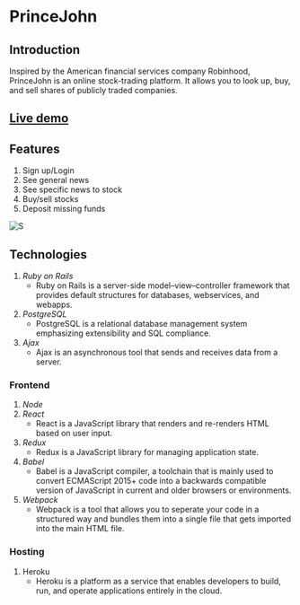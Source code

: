 # PrinceJohn

## Introduction
Inspired by the American financial services company Robinhood, PrinceJohn is an online stock-trading platform. It allows you to look up, buy, and sell shares of publicly traded companies.

## [Live demo](https://princejohn.herokuapp.com/)

## Features
1. Sign up/Login
2. See general news
3. See specific news to stock
4. Buy/sell stocks
5. Deposit missing funds

![S](https://github.com/Tului2020/prince-john/blob/main/app/assets/images/PrinceJohn.gif)



## Technologies
1. _Ruby on Rails_
   * Ruby on Rails is a server-side model–view–controller framework that provides default structures for databases, webservices, and webapps.
2. _PostgreSQL_
   * PostgreSQL is a relational database management system emphasizing extensibility and SQL compliance. 
3. _Ajax_
   * Ajax is an asynchronous tool that sends and receives data from a server.

### **Frontend**
1. _Node_
2. _React_
   *  React is a JavaScript library that renders and re-renders HTML based on user input.
3. _Redux_
   * Redux is a JavaScript library for managing application state. 
4. _Babel_
   * Babel is a JavaScript compiler, a toolchain that is mainly used to convert ECMAScript 2015+ code into a backwards compatible version of JavaScript in       current and older browsers or environments. 
5. _Webpack_
   * Webpack is a tool that allows you to seperate your code in a structured way and bundles them into a single file that gets imported into the main HTML file.

### **Hosting**
1. Heroku
   * Heroku is a platform as a service that enables developers to build, run, and operate applications entirely in the cloud.



